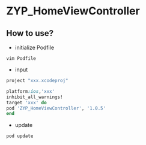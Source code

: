 # ZYP_HomeViewController


## How to use?


* initialize Podfile

```vim
vim Podfile
```

* input

```ruby
project "xxx.xcodeproj"

platform:ios,'xxx'
inhibit_all_warnings!
target 'xxx' do
pod 'ZYP_HomeViewController', '1.0.5'
end
```

* update

```vim
pod update
```


